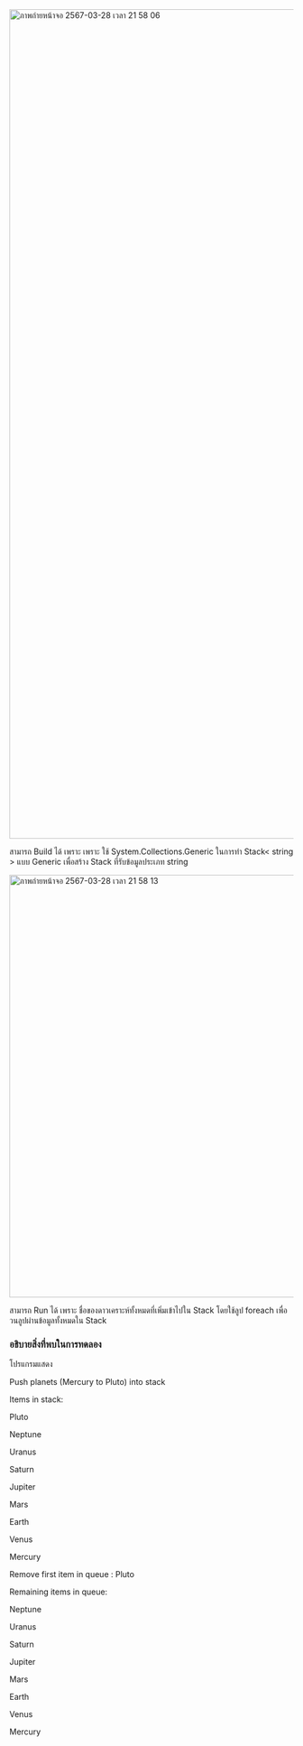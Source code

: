 <img width="1470" alt="ภาพถ่ายหน้าจอ 2567-03-28 เวลา 21 58 06" src="https://github.com/omelaweng/03376836-OOP-2566-Lab-14/assets/144561325/c270b0b3-b14a-46b1-a815-99aac61a3ce9">

สามารถ Build ได้ เพราะ เพราะ ใช้ System.Collections.Generic ในการทำ Stack< string > แบบ Generic เพื่อสร้าง Stack ที่รับข้อมูลประเภท string

<img width="749" alt="ภาพถ่ายหน้าจอ 2567-03-28 เวลา 21 58 13" src="https://github.com/omelaweng/03376836-OOP-2566-Lab-14/assets/144561325/e1633747-4b6d-4f14-b123-96d3cd479877">

สามารถ Run ได้ เพราะ ชื่อของดาวเคราะห์ทั้งหมดที่เพิ่มเข้าไปใน Stack โดยใช้ลูป foreach เพื่อวนลูปผ่านข้อมูลทั้งหมดใน Stack

### อธิบายสิ่งที่พบในการทดลอง
โปรแกรมแสดง

Push planets (Mercury to Pluto) into stack

Items in stack:

Pluto

Neptune

Uranus

Saturn

Jupiter

Mars

Earth

Venus

Mercury

Remove first item in queue : Pluto

Remaining items in queue:

Neptune

Uranus

Saturn

Jupiter

Mars

Earth

Venus

Mercury
